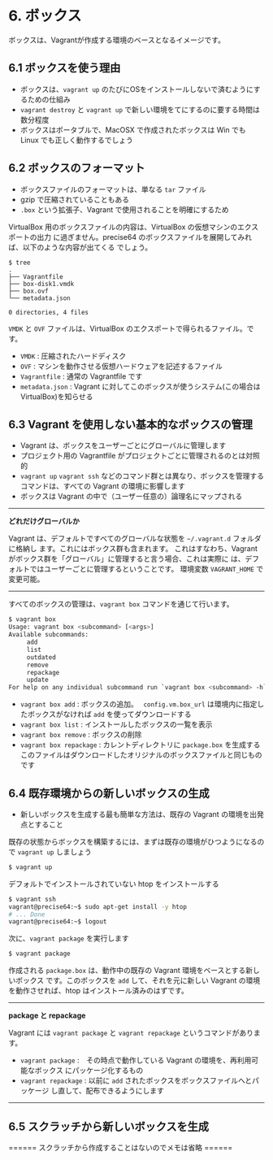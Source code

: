 # 6. ボックス

ボックスは、Vagrantが作成する環境のベースとなるイメージです。

## 6.1 ボックスを使う理由

- ボックスは、`vagrant up` のたびにOSをインストールしないで済むようにするための仕組み
- `vagrant destroy` と `vagrant up` で新しい環境をてにするのに要する時間は数分程度
- ボックスはポータブルで、MacOSX で作成されたボックスは Win でも Linux でも正しく動作するでしょう

## 6.2 ボックスのフォーマット

- ボックスファイルのフォーマットは、単なる `tar` ファイル
- gzip で圧縮されていることもある
- `.box` という拡張子、Vagrant で使用されることを明確にするため

VirtualBox 用のボックスファイルの内容は、VirtualBox の仮想マシンのエクスポートの出力
に過ぎません。precise64 のボックスファイルを展開してみれば、以下のような内容が出てくる
でしょう。

```
$ tree
.
├── Vagrantfile
├── box-disk1.vmdk
├── box.ovf
└── metadata.json

0 directories, 4 files
```

`VMDK` と `OVF` ファイルは、VirtualBox のエクスポートで得られるファイル。です。

- `VMDK` : 圧縮されたハードディスク
- `OVF` : マシンを動作させる仮想ハードウェアを記述するファイル
- `Vagrantfile` : 通常の Vagrantfile です
- `metadata.json` : Vagrant に対してこのボックスが使うシステム(この場合はVirtualBox)を知らせる


## 6.3 Vagrant を使用しない基本的なボックスの管理

- Vagrant は、ボックスをユーザーごとにグローバルに管理します
- プロジェクト用の Vagrantfile がプロジェクトごとに管理されるのとは対照的
- `vagrant up` `vagrant ssh` などのコマンド群とは異なり、ボックスを管理するコマンドは、すべての Vagrant の環境に影響します
- ボックスは Vagrant の中で（ユーザー任意の）論理名にマップされる

* * *

__どれだけグローバルか__

Vagrant は、デフォルトですべてのグローバルな状態を `~/.vagrant.d` フォルダに格納し
ます。これにはボックス群も含まれます。
これはすなわち、Vagrant がボックス群を「グローバル」に管理すると言う場合、これは実際に
は、デフォルトではユーザーごとに管理するということです。
環境変数 `VAGRANT_HOME` で変更可能。

* * *

すべてのボックスの管理は、`vagrant box` コマンドを通じて行います。

```sh
$ vagrant box
Usage: vagrant box <subcommand> [<args>]
Available subcommands:
     add
     list
     outdated
     remove
     repackage
     update
For help on any individual subcommand run `vagrant box <subcommand> -h`
```

- `vagrant box add` : ボックスの追加。　
  `config.vm.box_url` は環境内に指定したボックスがなければ `add` を使ってダウンロードする
- `vagrant box list` : インストールしたボックスの一覧を表示
- `vagrant box remove` : ボックスの削除
- `vagrant box repackage` : カレントディレクトリに `package.box` を生成する
  このファイルはダウンロードしたオリジナルのボックスファイルと同じものです


## 6.4 既存環境からの新しいボックスの生成

- 新しいボックスを生成する最も簡単な方法は、既存の Vagrant の環境を出発点とすること

既存の状態からボックスを構築するには、まずは既存の環境がひつようになるので `vagrant up`
しましょう

```sh
$ vagrant up
```

デフォルトでインストールされていない htop をインストールする

```sh
$ vagrant ssh
vagrant@precise64:~$ sudo apt-get install -y htop
# ... Done
vagrant@precise64:~$ logout
```

次に、`vagrant package` を実行します

```sh
$ vagrant package
```

作成される `package.box` は、動作中の既存の Vagrant 環境をベースとする新しいボックス
です。このボックスを `add` して、それを元に新しい Vagrant の環境を動作させれば、htop
はインストール済みのはずです。

* * *

__package と repackage__

Vagrant には `vagrant package` と `vagrant repackage` というコマンドがあります。

- `vagrant package` :　その時点で動作している Vagrant の環境を、再利用可能なボックス
  にパッケージ化するもの
- `vagrant repackage` : 以前に `add` されたボックスをボックスファイルへとパッケージ
  し直して、配布できるようにします

* * *

## 6.5 スクラッチから新しいボックスを生成


====== スクラッチから作成することはないのでメモは省略 ======
